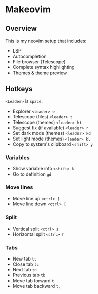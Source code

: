 # Makeovim

## Overview

This is my neovim setup that includes:

- LSP
- Autocompletion
- File browser (Telescope)
- Complete syntax highlighting
- Themes & theme preview

## Hotkeys

`<Leader>` is `space`.

- Explorer `<leader> e`
- Telescope (files) `<leader> t`
- Telescope (themes) `<leader> kt`
- Suggest fix (if available) `<leader> r`
- Set dark mode (themes) `<leader> kd`
- Set light mode (themes) `<leader> kl`
- Copy to system's clipboard `<shift> y`

### Variables

- Show variable info `<shift> k`
- Go to definition `gd`

### Move lines

- Move line up `<ctrl> ]`
- Move line down `<ctrl> [`

### Split

- Vertical split `<ctrl> s`
- Horizontal split `<ctrl> h`

### Tabs

- New tab `tt`
- Close tab `tc`
- Next tab `tn`
- Previous tab `tb`
- Move tab forward `t.`
- Move tab backward `t,`
